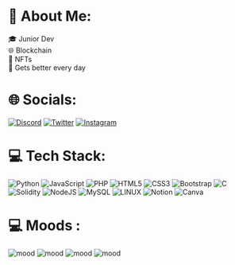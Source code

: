 # 👤 About Me:
🎓 Junior Dev<br>🌐 Blockchain<br>🧨 NFTs<br>🔨 Gets better every day


# 🌐 Socials:
[![Discord](https://img.shields.io/badge/Discord-%237289DA.svg?logo=discord&logoColor=white)](https://discord.gg/https://discordapp.com/users/689079012156243968) 
[![Twitter](https://img.shields.io/badge/Twitter-%231DA1F2.svg?logo=Twitter&logoColor=white)](https://twitter.com/https://twitter.com/pelavo7) 
[![Instagram](https://img.shields.io/badge/Instagram-%23E4405F.svg?logo=Instagram&logoColor=white)](https://instagram.com/https://www.instagram.com/pelav07/) 

# 💻 Tech Stack:
![Python](https://img.shields.io/badge/python-3670A0?style=for-the-badge&logo=python&logoColor=ffdd54) 
![JavaScript](https://img.shields.io/badge/javascript-%23323330.svg?style=for-the-badge&logo=javascript&logoColor=%23F7DF1E)
![PHP](https://img.shields.io/badge/php-%23777BB4.svg?style=for-the-badge&logo=php&logoColor=white)
![HTML5](https://img.shields.io/badge/html5-%23E34F26.svg?style=for-the-badge&logo=html5&logoColor=white) 
![CSS3](https://img.shields.io/badge/css3-%231572B6.svg?style=for-the-badge&logo=css3&logoColor=white)
![Bootstrap](https://img.shields.io/badge/bootstrap-%23563D7C.svg?style=for-the-badge&logo=bootstrap&logoColor=white)
![C](https://img.shields.io/badge/c-%2300599C.svg?style=for-the-badge&logo=c&logoColor=white) 
![Solidity](https://img.shields.io/badge/Solidity-%23363636.svg?style=for-the-badge&logo=solidity&logoColor=white) 
![NodeJS](https://img.shields.io/badge/node.js-6DA55F?style=for-the-badge&logo=node.js&logoColor=white) 
![MySQL](https://img.shields.io/badge/mysql-%2300f.svg?style=for-the-badge&logo=mysql&logoColor=white) 
![LINUX](https://img.shields.io/badge/Linux-FCC624?style=for-the-badge&logo=linux&logoColor=black) 
![Notion](https://img.shields.io/badge/Notion-%23000000.svg?style=for-the-badge&logo=notion&logoColor=white)
![Canva](https://img.shields.io/badge/Canva-%2300C4CC.svg?style=for-the-badge&logo=Canva&logoColor=white) 
# 💻 Moods :
![mood](https://media.tenor.com/km-lY7Mlqc4AAAAi/typing-pepe-the-frog.gif) 
![mood](https://media.tenor.com/ijwOZvLtFvsAAAAC/kios-angry.gif) 
![mood](https://media.tenor.com/w1ps4KuoragAAAAd/yes-computer.gif)
![mood](https://media.tenor.com/hphibCumbckAAAAd/meme.gif)

